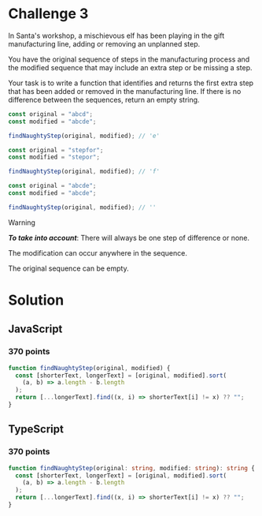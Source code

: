 # Challenge 3

In Santa's workshop, a mischievous elf has been playing in the gift manufacturing line, adding or removing an unplanned step.

You have the original sequence of steps in the manufacturing process and the modified sequence that may include an extra step or be missing a step.

Your task is to write a function that identifies and returns the first extra step that has been added or removed in the manufacturing line. If there is no difference between the sequences, return an empty string.

```ts
const original = "abcd";
const modified = "abcde";

findNaughtyStep(original, modified); // 'e'

const original = "stepfor";
const modified = "stepor";

findNaughtyStep(original, modified); // 'f'

const original = "abcde";
const modified = "abcde";

findNaughtyStep(original, modified); // ''
```

> [!WARNING]
> **_To take into account_**:
> There will always be one step of difference or none.
>
> The modification can occur anywhere in the sequence.
>
> The original sequence can be empty.

# Solution

## JavaScript

### 370 points

```js
function findNaughtyStep(original, modified) {
  const [shorterText, longerText] = [original, modified].sort(
    (a, b) => a.length - b.length
  );
  return [...longerText].find((x, i) => shorterText[i] != x) ?? "";
}
```

## TypeScript

### 370 points

```ts
function findNaughtyStep(original: string, modified: string): string {
  const [shorterText, longerText] = [original, modified].sort(
    (a, b) => a.length - b.length
  );
  return [...longerText].find((x, i) => shorterText[i] != x) ?? "";
}
```

